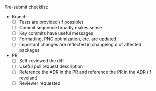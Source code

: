 <!--
Here are some checklists you may like to use. Use your judgement.

This is just a checklist, all the normative suggestions are covered in more detail in CONTRIBUTING.
-->
Pre-submit checklist:
- Branch
    - [ ] Tests are provided (if possible)
    - [ ] Commit sequence broadly makes sense
    - [ ] Key commits have useful messages
    - [ ] Formatting, PNG optimization, etc. are updated
    - [ ] Important changes are reflected in changelog.d of affected packages
- PR
    - [ ] Self-reviewed the diff
    - [ ] Useful pull request description
    - [ ] Reference the ADR in the PR and reference the PR in the ADR (if revelant)
    - [ ] Reviewer requested
